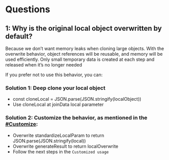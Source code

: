 # Questions

## 1: Why is the original local object overwritten by default?

Because we don’t want memory leaks when cloning large objects. With the overwrite behavior, object references will be reusable, and memory will be used efficiently. Only small temporary data is created at each step and released when it’s no longer needed

If you prefer not to use this behavior, you can:

### Solution 1: Deep clone your local object

- const cloneLocal = JSON.parse(JSON.stringify(localObject))
- Use cloneLocal at joinData local parameter

### Solution 2: Customize the behavior, as mentioned in the [#Customize](https://github.com/objectwow/join#Customization):

- Overwrite standardizeLocalParam to return JSON.parse(JSON.stringify(local))
- Overwrite generateResult to return localOverwrite
- Follow the next steps in the `Customized usage`
